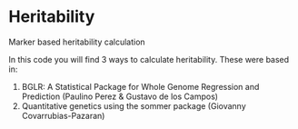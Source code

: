 # Heritability
Marker based heritability calculation

In this code you will find 3 ways to calculate heritability. These were based in:

1. BGLR: A Statistical Package for Whole Genome Regression and Prediction (Paulino Perez & Gustavo de los Campos)
2. Quantitative genetics using the sommer package (Giovanny Covarrubias-Pazaran)
